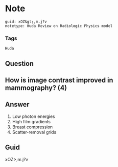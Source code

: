 # Note
```
guid: xOZ&gt;,m.j?v
notetype: Huda Review on Radiologic Physics model
```

### Tags
```
Huda
```

## Question
<h2>How is image contrast improved in mammography? (4)</h2>

## Answer
<section>
<ol>
<li>Low photon energies</li>
<li>High film gradients</li>
<li>Breast compression</li>
<li>Scatter-removal grids</li>
</ol>

</section>

## Guid
xOZ>,m.j?v
